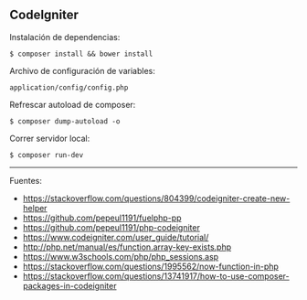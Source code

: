 ## CodeIgniter

Instalación de dependencias:

    $ composer install && bower install

Archivo de configuración de variables:

    application/config/config.php

Refrescar autoload de composer:

    $ composer dump-autoload -o

Correr servidor local:

    $ composer run-dev

---

Fuentes:

+ https://stackoverflow.com/questions/804399/codeigniter-create-new-helper
+ https://github.com/pepeul1191/fuelphp-pp
+ https://github.com/pepeul1191/php-codeigniter
+ https://www.codeigniter.com/user_guide/tutorial/
+ http://php.net/manual/es/function.array-key-exists.php
+ https://www.w3schools.com/php/php_sessions.asp
+ https://stackoverflow.com/questions/1995562/now-function-in-php
+ https://stackoverflow.com/questions/13741917/how-to-use-composer-packages-in-codeigniter
